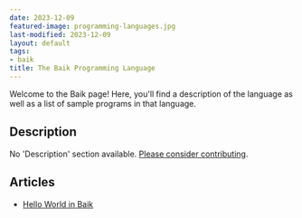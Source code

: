 ```yaml
---
date: 2023-12-09
featured-image: programming-languages.jpg
last-modified: 2023-12-09
layout: default
tags:
- baik
title: The Baik Programming Language
---
```


Welcome to the Baik page! Here, you'll find a description of the language as well as a list of sample programs in that language.

## Description

No 'Description' section available. [Please consider contributing](https://github.com/TheRenegadeCoder/sample-programs-website).

## Articles

- [Hello World in Baik](https://sampleprograms.io/projects/hello-world/baik)